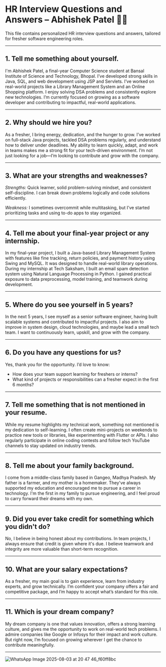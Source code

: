 # HR Interview Questions and Answers – Abhishek Patel 👨‍💻

This file contains personalized HR interview questions and answers, tailored for fresher software engineering roles.

---

## 1. Tell me something about yourself.

I'm Abhishek Patel, a final-year Computer Science student at Bansal Institute of Science and Technology, Bhopal. I’ve developed strong skills in Java, SQL, and web development using JSP and Servlets. I’ve worked on real-world projects like a Library Management System and an Online Shopping platform. I enjoy solving DSA problems and consistently explore new technologies. I’m currently focused on growing as a software developer and contributing to impactful, real-world applications.

---

## 2. Why should we hire you?

As a fresher, I bring energy, dedication, and the hunger to grow. I’ve worked on full-stack Java projects, tackled DSA problems regularly, and understand how to deliver under deadlines. My ability to learn quickly, adapt, and work in teams makes me a strong fit for your tech-driven environment. I’m not just looking for a job—I’m looking to contribute and grow with the company.

---

## 3. What are your strengths and weaknesses?

*Strengths:* Quick learner, solid problem-solving mindset, and consistent self-discipline. I can break down problems logically and code solutions efficiently.

*Weakness:* I sometimes overcommit while multitasking, but I’ve started prioritizing tasks and using to-do apps to stay organized.

---

## 4. Tell me about your final-year project or any internship.

In my final-year project, I built a Java-based Library Management System with features like fine tracking, return policies, and payment history using Swing and MySQL. It was designed to handle real-world library operations. During my internship at Tech Saksham, I built an email spam detection system using Natural Language Processing in Python. I gained practical exposure to data preprocessing, model training, and teamwork during development.

---

## 5. Where do you see yourself in 5 years?

In the next 5 years, I see myself as a senior software engineer, having built scalable systems and contributed to impactful projects. I also aim to improve in system design, cloud technologies, and maybe lead a small tech team. I want to continuously learn, upskill, and grow with the company.

---

## 6. Do you have any questions for us?

Yes, thank you for the opportunity. I’d love to know:
- How does your team support learning for freshers or interns?
- What kind of projects or responsibilities can a fresher expect in the first 6 months?

---

## 7. Tell me something that is not mentioned in your resume.

While my resume highlights my technical work, something not mentioned is my dedication to self-learning. I often create mini-projects on weekends to practice new tools or libraries, like experimenting with Flutter or APIs. I also regularly participate in online coding contests and follow tech YouTube channels to stay updated on industry trends.

---

## 8. Tell me about your family background.

I come from a middle-class family based in Gangeo, Madhya Pradesh. My father is a farmer, and my mother is a homemaker. They've always supported my education and encouraged me to pursue a career in technology. I'm the first in my family to pursue engineering, and I feel proud to carry forward their dreams with my own.

---

## 9. Did you ever take credit for something which you didn't do?

No, I believe in being honest about my contributions. In team projects, I always ensure that credit is given where it's due. I believe teamwork and integrity are more valuable than short-term recognition.

---

## 10. What are your salary expectations?

As a fresher, my main goal is to gain experience, learn from industry experts, and grow technically. I’m confident your company offers a fair and competitive package, and I’m happy to accept what’s standard for this role.

---

## 11. Which is your dream company?

My dream company is one that values innovation, offers a strong learning culture, and gives me the opportunity to work on real-world tech problems. I admire companies like Google or Infosys for their impact and work culture. But right now, I’m focused on growing wherever I get the chance to contribute meaningfully.

---

![WhatsApp Image 2025-08-03 at 20 47 46_f60ff8bc](https://github.com/user-attachments/assets/e1a6a09a-d514-4001-ac7b-b60518d4c7e3)
